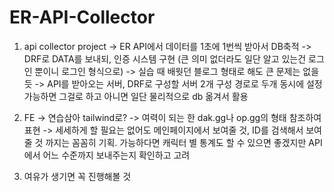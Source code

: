 # ER-API-Collector

1. api collector project
  -> ER API에서 데이터를 1초에 1번씩 받아서 DB축적
  -> DRF로 DATA를 보내되, 인증 시스템 구현 (큰 의미 없더라도 일단 알고 있는건 로그인 뿐이니 로그인 형식으로)
    -> 실습 때 배웟던 블로그 형태로 해도 큰 문제는 없을 듯
  -> API를 받아오는 서버, DRF로 구성할 서버 2개 구성 경로로 두개 동시에 설정 가능하면 그걸로 하고 아니면 일단 물리적으로 db 옮겨서 활용

2. FE
  -> 연습삼아 tailwind로?
  -> 여력이 되는 한 dak.gg나 op.gg의 형태 참조하여 표현
  -> 세세하게 할 필요는 없어도 메인페이지에서 보여줄 것, ID를 검색해서 보여줄 것 까지는 꼼꼼히 기획. 가능하다면 캐릭터 별 통계도 할 수 있으면 좋겠지만 API에서 어느 수준까지 보내주는지 확인하고 고려

3. 여유가 생기면 꼭 진행해볼 것
